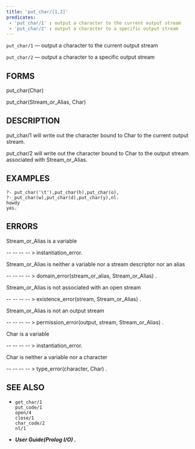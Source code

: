 ```yaml
---
title: 'put_char/[1,2]'
predicates:
 - 'put_char/1' : output a character to the current output stream
 - 'put_char/2' : output a character to a specific output stream
---
```

`put_char/1` — output a character to the current output stream

`put_char/2` — output a character to a specific output stream


## FORMS

put_char(Char)

put_char(Stream_or_Alias, Char)


## DESCRIPTION

put_char/1 will write out the character bound to Char to the current output stream.

put_char/2 will write out the character bound to Char to the output stream associated with Stream_or_Alias.


## EXAMPLES

```
?- put_char('\t'),put_char(h),put_char(o),
?-_put_char(w),put_char(d),put_char(y),nl.
howdy
yes.
```


## ERRORS

Stream_or_Alias is a variable

-- -- -- -- &gt; instantiation_error.

Stream_or_Alias is neither a variable nor a stream descriptor nor an alias

-- -- -- -- &gt; domain_error(stream_or_alias, Stream_or_Alias) .

Stream_or_Alias is not associated with an open stream

-- -- -- -- &gt; existence_error(stream, Stream_or_Alias) .

Stream_or_Alias is not an output stream

-- -- -- -- &gt; permission_error(output, stream, Stream_or_Alias) .

Char is a variable

-- -- -- -- &gt; instantiation_error.

Char is neither a variable nor a character

-- -- -- -- &gt; type_error(character, Char) .


## SEE ALSO

- `get_char/1`  
`put_code/1`  
`open/4`  
`close/1`  
`char_code/2`  
`nl/1`

- **_User Guide(Prolog I/O) ._**
